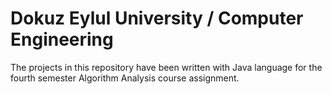 # Dokuz Eylul University / Computer Engineering
The projects in this repository have been written with Java language for the fourth semester Algorithm Analysis course assignment. 
